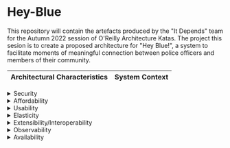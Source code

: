 # Hey-Blue

This repository will contain the artefacts produced by the "It Depends" team for the Autumn 2022 session of O'Reilly Architecture Katas. The project this sesion is to create a proposed architecture for "Hey Blue!", a system to facilitate moments of meaningful connection between police officers and members of their community.

| Architectural Characteristics | System Context |
| ----------------------------- | -------------- |

<details>
  <summary>
    Security
  </summary>
To be successful Hey Blue! must be able to maintain trust with their community of Civilians and Officers.  In this regard we must ensure the system follows Zero Trust principles, encrypts all data in motion and at rest,  applies appropriate rules to the storag, access and flow of Personally Identifiable Information (PII), allows members to control visibility of and revoke their PII, and conforms to all required regulatory standards (such as GDPR).
</details>
<details>
  <summary>
    Affordability
  </summary>
Hey Blue! is a non-profit organization and does not have a large budget.  As such it is imperative to keep costs down.
</details>
<details>
  <summary>
    Usability
  </summary>
As called out in the requirements, the Civilian and Officer experience is paramount for Hey Blue!  We need to ensure we convey the value of engaging with Hey Blue!, including turning on Location Services.
</details>
<details>
  <summary>
    Elasticity
  </summary>
This characteristic is related to that of affordability, but it also stands on it's own.  Usage of Hey Blue! will be occasional per individual with some event based bursts.  Furthermore, until it grows usage geographically, there will be large periods of time where the Interactions aspects of the system will not be in use at all.  Given this, the system should be able to scale to zero in times of non-use and scale up to occasional and burst usage without issue.
</details>
<details>
  <summary>
    Extensibility/Interoperability
  </summary>
There are some core use cases documented in the Requirements that the system must support.  However there are also discussions of potential for the future.  This includes things like:
*  Concection to Municipalities to support redemption of points for things like fine reduction
*  Connection to 3rd party social media systems, which may evolve to different systems in the future
*  Connection to 3rd party systems for Business Catalogs, which may evolve over time
*  Support to use the operational data to feed Machine Learning and AI model, who's insights may drive further evolution of the system

The above documents some need for external interoperability alongside extensibility (and there are more examples of interoperability with things like geolocation/mapping, identity/access etc). Both of these needs are also present internally with what is expected to be a heterogenous internal architecture.

</details>
<details>
  <summary>
    Observability
  </summary>
Hey Blue! Requirements and discussion with the founder made it evident that usage of the system and also interaction related data must be available for analysis and reporting.  This includes data services that may feed into AI/ML.  For this reason, Hey Blue! must have good Observability with correlation across the typical three pillars (Logging, Metrics and Tracing) as well as the often overlooked Events.
</details>
<details>
  <summary>
    Availability
  </summary>
As noted much of Hey Blue! usage will be occasional.  If the system is not available when the community tries to interact, then we will lose users.  For this reason, availability is a core characteristic.
</details>
